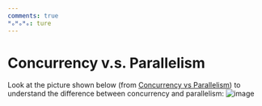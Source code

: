```yaml
---
comments: true
ᴴₒᴴₒᴴₒ: ture
---
```


# **Concurrency v.s. Parallelism**

Look at the picture shown below (from [Concurrency vs Parallelism](https://www.baeldung.com/cs/concurrency-vs-parallelism)) to understand the difference between concurrency and parallelism:
![image](https://user-images.githubusercontent.com/61530469/200766514-273dab9b-e335-4a12-83bd-802135dffff4.png)
